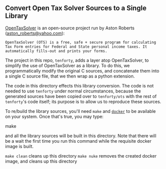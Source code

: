 ## Convert Open Tax Solver Sources to a Single Library

[OpenTaxSolver](http://opentaxsolver.sourceforge.net/) is an open-source project
run by Aston Roberts (aston_roberts@yahoo.com):

    OpenTaxSolver (OTS) is a free, safe + secure program for calculating Tax Form entries for Federal and State personal income taxes. It automatically fills-out and prints your forms.

The project in this repo, `tenforty`, adds a layer atop OpenTaxSolver, to
simplify the use of OpenTaxSolver as a library. To do this, we programmatically
modify the original C sources, and concatenate them into a single C source file,
that we then wrap as a python extension.

The code in this directory effects this library conversion. The code is not
needed to use `tenforty` under normal circumstances, because the generated
sources have been copied over to `tenforty/ots` with the rest of `tenforty`'s
code itself; its purpose is to allow us to reproduce these sources.

To re/build the library sources, you'll need `make` and
[`docker`](https://www.docker.com/) to be available on your system. Once that's
true, you may type:

   make

and all the library sources will be built in this directory. Note that there
will be a wait the first time you run this command while the requisite docker
image is built.

`make clean` cleans up this directory
`make nuke` removes the created docker image, and cleans up this directory
